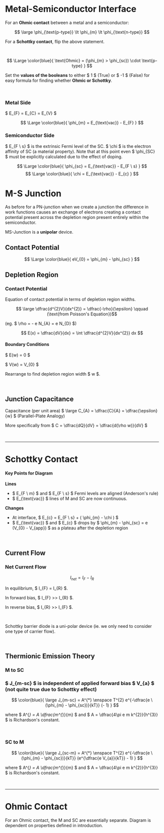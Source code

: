 # Metal-Semiconductor Interface


For an **Ohmic contact** between a metal and a semiconductor:

$$ \large \phi_{\text{p-type}} \lt \phi_{m} \lt \phi_{\text{n-type}} $$

For a **Schottky contact**, flip the above statement.

</br>

$$ \Large \color{blue}{ \text{Ohmic} = (\phi_{m} > \phi_{sc}) \cdot \text{p-type} } $$

Set the **values of the booleans** to either $ 1 $ (True) or $ -1 $ (False) for easy formula for finding whether **Ohmic or Schottky**.

</br>

### Metal Side

$ E_{F} = E_{C} = E_{V} $

$$ \Large \color{blue}{ \phi_{m} = E_{\text{vac}} - E_{F} } $$

### Semiconductor Side

$ E_{F \ s} $ is the extrinsic Fermi level of the SC.
$ \chi $ is the electron affinity of SC (a material property). Note that at this point even $ \phi_{SC} $ must be explicitly calculated due to the effect of doping.  

$$ \Large \color{blue}{ \phi_{sc} = E_{\text{vac}} - E_{F \ s} } $$ 
$$ \Large \color{blue}{ \chi = E_{\text{vac}} - E_{c} } $$


# M-S Junction

As before for a PN-junction when we create a junction the difference in work functions causes an exchange of electrons creating a contact potential present across the depletion region present entirely within the semiconductor. 

MS-Junction is a **unipolar** device.


## Contact Potential

$$ \Large \color{blue}{ eV_{0} = \phi_{m} - \phi_{sc} } $$


## Depletion Region

### Contact Potential
Equation of contact potential in terms of depletion region widths.

$$ \large \dfrac{d^{2}V}{dx^{2}} = \dfrac{-\rho}{\epsilon} \qquad (\text{from Poisson's Equation})$$

(eg. $ \rho = - e N_{A} = e N_{D} $)

$$ E(x) = \dfrac{dV}{dx} = \int \dfrac{d^{2}V}{dx^{2}} dx $$

#### Boundary Conditions
$ E(w) = 0 $

$ V(w) = V_{0} $


Rearrange to find depletion region width $ w $.
 
</br>

## Junction Capacitance

Capacitance (per unit area) $ \large C_{A} = \dfrac{C}{A} = \dfrac{\epsilon}{w} $ (Parallel-Plate Analogy)

More specifically from $ C = \dfrac{dQ}{dV} = \dfrac{d(\rho w)}{dV} $


</br><hr>



# Schottky Contact

#### Key Points for Diagram

**Lines**
* $ E_{F \ m} $ and $ E_{F \ s} $ Fermi levels are aligned (Anderson's rule)
* $ E_{\text{vac}} $ lines of M and SC are now continuous.

**Changes**
* At interface, $ E_{c} = E_{F \ s} + ( \phi_{m} - \chi ) $
* $ E_{\text{vac}} $ and $ E_{c} $ drops by $ \phi_{m} - \phi_{sc} = e (V_{0} - V_{app}) $ as a plateau after the depletion region

</br>


## Current Flow

### Net Current Flow
$$ I_{net} = I_{F} - I_{R} $$

In equilibrium, $ I_{F} = I_{R} $.

In forward bias, $ I_{F} >> I_{R} $.

In reverse bias, $ I_{R} >> I_{F} $.


</br>

Schottky barrier diode is a uni-polar device (ie. we only need to consider one type of carrier flow).

</br>

## Thermionic Emission Theory

### M to SC

### $ J_{m-sc} $ is independent of applied forward bias $ V_{a} $ (not quite true due to Schottky effect)

$$ \color{blue}{ \large J_{m-sc} =  A^{*} \enspace T^{2} e^{-\dfrac{e \ (\phi_{m} - \phi_{sc})}{kT}} (- 1) } $$ 

where $ A^{*} = A \dfrac{m^{*}}{m} $ and $ A = \dfrac{4\pi e m k^{2}}{h^{3}} $ is Richardson's constant.

</br>

### SC to M

$$ \color{blue}{ \large J_{sc-m} =  A^{*} \enspace T^{2} e^{-\dfrac{e \ (\phi_{m} - \phi_{sc})}{kT}} (e^{\dfrac{e V_{a}}{kT}} - 1) } $$ 

where $ A^{*} = A \dfrac{m^{*}}{m} $ and $ A = \dfrac{4\pi e m k^{2}}{h^{3}} $ is Richardson's constant.


</br><hr>


# Ohmic Contact
For an Ohmic contact, the M and SC are essentially separate. Diagram is dependent on properties defined in introduction.








